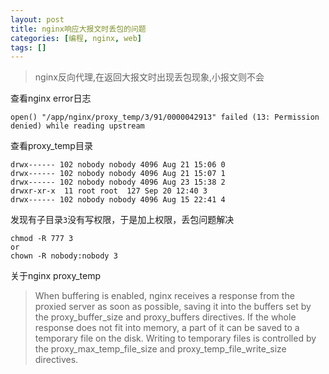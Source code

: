 ```yaml
---
layout: post
title: nginx响应大报文时丢包的问题
categories: [编程, nginx, web]
tags: []
---
```


> nginx反向代理,在返回大报文时出现丢包现象,小报文则不会

查看nginx error日志
```
open() "/app/nginx/proxy_temp/3/91/0000042913" failed (13: Permission denied) while reading upstream
```

查看proxy_temp目录
```
drwx------ 102 nobody nobody 4096 Aug 21 15:06 0
drwx------ 102 nobody nobody 4096 Aug 21 15:07 1
drwx------ 102 nobody nobody 4096 Aug 23 15:38 2
drwxr-xr-x  11 root root  127 Sep 20 12:40 3
drwx------ 102 nobody nobody 4096 Aug 15 22:41 4
```

发现有子目录`3`没有写权限，于是加上权限，丢包问题解决
```
chmod -R 777 3
or
chown -R nobody:nobody 3
```

关于nginx proxy_temp
> When buffering is enabled, nginx receives a response from the proxied server as soon as possible, saving it into the buffers set by the proxy_buffer_size and proxy_buffers directives. If the whole response does not fit into memory, a part of it can be saved to a temporary file on the disk. Writing to temporary files is controlled by the proxy_max_temp_file_size and proxy_temp_file_write_size directives.
